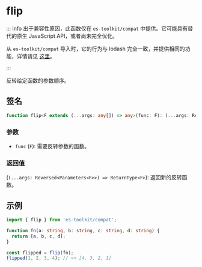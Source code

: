 # flip

::: info
出于兼容性原因，此函数仅在 `es-toolkit/compat` 中提供。它可能具有替代的原生 JavaScript API，或者尚未完全优化。

从 `es-toolkit/compat` 导入时，它的行为与 lodash 完全一致，并提供相同的功能，详情请见 [这里](../../../compatibility.md)。

:::

反转给定函数的参数顺序。

## 签名

```typescript
function flip<F extends (...args: any[]) => any>(func: F): (...args: Reversed<Parameters<F>>) => ReturnType<F>;
```

### 参数

- `func` (`F`): 需要反转参数的函数。

### 返回值

(`(...args: Reversed<Parameters<F>>) => ReturnType<F>`): 返回新的反转函数。

## 示例

```typescript
import { flip } from 'es-toolkit/compat';

function fn(a: string, b: string, c: string, d: string) {
  return [a, b, c, d];
}

const flipped = flip(fn);
flipped(1, 2, 3, 4); // => [4, 3, 2, 1]
```
